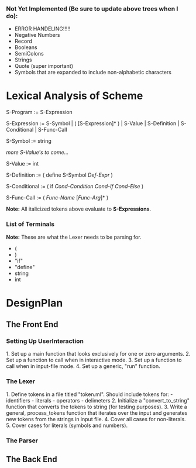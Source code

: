 
<h3>Not Yet Implemented (Be sure to update above trees when I do):</h3>

- ERROR HANDELING!!!!!
- Negative Numbers
- Record
- Booleans
- SemiColons
- Strings
- Quote (super important)
- Symbols that are expanded to include non-alphabetic characters

<h1>Lexical Analysis of Scheme</h1>

S-Program := S-Expression

S-Expression := S-Symbol | ( [S-Expression]* ) | S-Value | S-Definition | S-Conditional | S-Func-Call

S-Symbol := string

*more S-Value's to come...*

S-Value := int

S-Definition := ( define S-Symbol *Def-Expr* )

S-Conditional := ( if *Cond-Condition* *Cond-If* *Cond-Else* )

S-Func-Call := ( *Func-Name* [*Func-Arg*]* )

**Note:** All italicized tokens above evaluate to **S-Expressions**.

<h3> List of Terminals </h3>

**Note:** These are what the Lexer needs to be parsing for.
- (
- )
- "if"
- "define"
- string
- int

<h1>DesignPlan</h1>

<h2>The Front End</h2>

<h3>Setting Up UserInteraction</h3>
1. Set up a main function that looks exclusively for one or zero arguments.
2. Set up a function to call when in interactive mode.
3. Set up a function to call when in input-file mode.
4. Set up a generic, "run" function.

<h3>The Lexer</h3>
1. Define tokens in a file titled "token.ml".  Should include tokens for:
- identifiers
- literals
- operators
- delimeters
2. Initialize a "convert_to_string" function that converts the tokens to 
	string (for testing purposes). 
3. Write a general, process_tokens function that iterates over the input and generates 
	new tokens from the strings in input file.
4. Cover all cases for non-literals.
5. Cover cases for literals (symbols and numbers).

<h3>The Parser</h3>

<h2>The Back End</h2>
